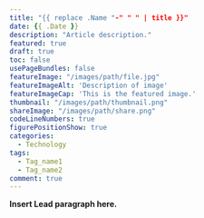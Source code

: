 ```yaml
---
title: "{{ replace .Name "-" " " | title }}"
date: {{ .Date }}
description: "Article description."
featured: true
draft: true
toc: false
usePageBundles: false
featureImage: "/images/path/file.jpg"
featureImageAlt: 'Description of image'
featureImageCap: 'This is the featured image.'
thumbnail: "/images/path/thumbnail.png"
shareImage: "/images/path/share.png"
codeLineNumbers: true
figurePositionShow: true
categories:
  - Technology
tags:
  - Tag_name1
  - Tag_name2
comment: true
---
```


**Insert Lead paragraph here.**
